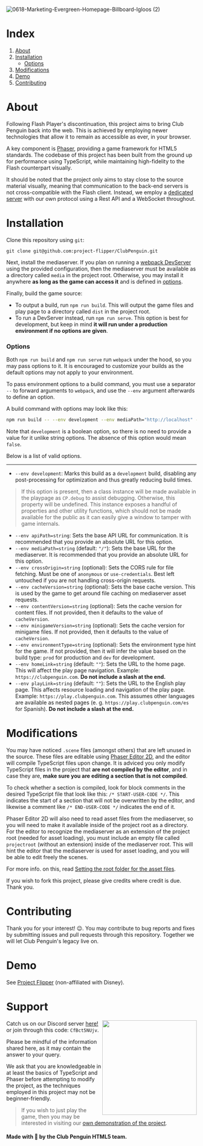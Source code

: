 ![0618-Marketing-Evergreen-Homepage-Billboard-Igloos (2)](https://github.com/project-flipper/ClubPenguin/assets/44991848/0b711f05-86ce-46fc-a987-59511f69e267)

# Index

1. [About](#about)
2. [Installation](#installation)
    - [Options](#options)
4. [Modifications](#modifications)
5. [Demo](#demo)
6. [Contributing](#contributing)

# About
Following Flash Player's discontinuation, this project aims to bring Club Penguin back into the web. This is achieved by employing newer technologies that allow it to remain as accessible as ever, in your browser.

A key component is [Phaser](https://github.com/photonstorm/phaser), providing a game framework for HTML5 standards. The codebase of this project has been built from the ground up for performance using TypeScript, while maintaining high-fidelity to the Flash counterpart visually.

It should be noted that the project only aims to stay close to the source material visually, meaning that communication to the back-end servers is not cross-compatible with the Flash client. Instead, we employ a [dedicated server](https://github.com/project-flipper/Island) with our own protocol using a Rest API and a WebSocket throughout.

# Installation
Clone this repository using `git`:
```
git clone git@github.com:project-flipper/ClubPenguin.git
```

Next, install the mediaserver. If you plan on running a [webpack DevServer](https://webpack.js.org/configuration/dev-server/) using the provided configuration, then the mediaserver must be available as a directory called `media` in the project root. Otherwise, you may install it anywhere **as long as the game can access it** and is defined in [options](#options).

Finally, build the game source:

- To output a build, run `npm run build`. This will output the game files and play page to a directory called `dist` in the project root.
- To run a DevServer instead, run `npm run serve`. This option is best for development, but keep in mind **it will run under a production environment if no options are given**.

### Options
Both `npm run build` and `npm run serve` run `webpack` under the hood, so you may pass options to it. It is encouraged to customize your builds as the default options may not apply to your environment.

To pass environment options to a build command, you must use a separator `--` to forward arguments to `webpack`, and use the `--env` argument afterwards to define an option.

A build command with options may look like this:
```sh
npm run build -- --env development --env mediaPath="http://localhost" --env homeLink="http://localhost" --env playLink="http://localhost"
```
Note that `development` is a boolean option, so there is no need to provide a value for it unlike string options. The absence of this option would mean `false`.

Below is a list of valid options.

---

- `--env development`: Marks this build as a `development` build, disabling any post-processing for optimization and thus greatly reducing build times.
> If this option is present, then a class instance will be made available in the playpage as `CP.debug` to assist debugging. Otherwise, this property will be undefined.
> This instance exposes a handful of properties and other utility functions, which should not be made available for the public as it can easily give a window to tamper with game internals.
- `--env apiPath=string`: Sets the base API URL for communication. It is recommended that you provide an absolute URL for this option.
- `--env mediaPath=string` (default: `"/"`): Sets the base URL for the mediaserver. It is recommended that you provide an absolute URL for this option.
- `--env crossOrigin=string` (optional): Sets the CORS rule for file fetching. Must be one of `anonymous` or `use-credentials`. Best left untouched if you are not handling cross-origin requests.
- `--env cacheVersion=string` (optional): Sets the base cache version. This is used by the game to get around file caching on mediaserver asset requests.
- `--env contentVersion=string` (optional): Sets the cache version for content files. If not provided, then it defaults to the value of `cacheVersion`.
- `--env minigameVersion=string` (optional): Sets the cache version for minigame files. If not provided, then it defaults to the value of `cacheVersion`.
- `--env environmentType=string` (optional): Sets the environment type hint for the game. If not provided, then it will infer the value based on the build type: `prod` for production and `dev` for development.
- `--env homeLink=string` (default: `""`): Sets the URL to the home page. This will affect the play page navigation. Example: `https://clubpenguin.com`. **Do not include a slash at the end.**
- `--env playLink=string` (default: `""`): Sets the URL to the English play page. This affects resource loading and navigation of the play page. Example: `https://play.clubpenguin.com`. This assumes other languages are available as nested pages (e. g. `https://play.clubpenguin.com/es` for Spanish). **Do not include a slash at the end.**

# Modifications
You may have noticed `.scene` files (amongst others) that are left unused in the source. These files are editable using [Phaser Editor 2D](https://phasereditor2d.com/), and the editor will compile TypeScript files upon change. It is adviced you only modify TypeScript files in the project that **are not compiled by the editor**, and in case they are, **make sure you are editing a section that is not compiled**.

To check whether a section is compiled, look for block comments in the desired TypeScript file that look like this: `/* START-USER-CODE */`. This indicates the start of a section that will not be overwritten by the editor, and likewise a comment like `/* END-USER-CODE */` indicates the end of it.

Phaser Editor 2D will also need to read asset files from the mediaserver, so you will need to make it available inside of the project root as a directory. For the editor to recognize the mediaserver as an extension of the project root (needed for asset loading), you must include an empty file called `projectroot` (without an extension) inside of the mediaserver root. This will hint the editor that the mediaserver is used for asset loading, and you will be able to edit freely the scenes.

For more info. on this, read [Setting the root folder for the asset files](https://help-v3.phasereditor2d.com/asset-pack-editor/public-root.html).

If you wish to fork this project, please give credits where credit is due. Thank you.

# Contributing
Thank you for your interest! 😉. You may contribute to bug reports and fixes by submitting issues and pull requests through this repository. Together we will let Club Penguin's legacy live on.

# Demo
See [Project Flipper](https://projectflipper.me/) (non-affiliated with Disney).

# Support
<p>
    <img align="right" width="250" height="250" src="https://github.com/project-flipper/ClubPenguin/assets/44991848/49c007ac-1011-4948-972e-39c293c7fcda">
Catch us on our Discord server <a href="https://discord.gg/CfBct5NUjv">here!</a> or join through this code: <code>CfBct5NUjv</code>.

Please be mindful of the information shared here, as it may contain the answer to your query.

We ask that you are knowledgeable in at least the basics of TypeScript and Phaser before attempting to modify the project, as the techniques employed in this project may not be beginner-friendly.
> If you wish to just play the game, then you may be interested in visiting our [own demonstration of the project](#demo).

<h4>Made with 💙 by the Club Penguin HTML5 team.</h4>
</p>
